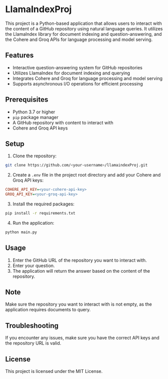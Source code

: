 # LlamaIndexProj

This project is a Python-based application that allows users to interact with the content of a GitHub repository using natural language queries. It utilizes the LlamaIndex library for document indexing and question-answering, and the Cohere and Groq APIs for language processing and model serving.

## Features

- Interactive question-answering system for GitHub repositories
- Utilizes LlamaIndex for document indexing and querying
- Integrates Cohere and Groq for language processing and model serving
- Supports asynchronous I/O operations for efficient processing

## Prerequisites

- Python 3.7 or higher
- `pip` package manager
- A GitHub repository with content to interact with
- Cohere and Groq API keys

## Setup

1. Clone the repository:

```bash
git clone https://github.com/<your-username>/llamaindexProj.git
```

2. Create a `.env` file in the project root directory and add your Cohere and Groq API keys:

```ini
COHERE_API_KEY=<your-cohere-api-key>
GROQ_API_KEY=<your-groq-api-key>
```

3. Install the required packages:

```bash
pip install -r requirements.txt
```

4. Run the application:

```bash
python main.py
```

## Usage

1. Enter the GitHub URL of the repository you want to interact with.
2. Enter your question.
3. The application will return the answer based on the content of the repository.

## Note

Make sure the repository you want to interact with is not empty, as the application requires documents to query.

## Troubleshooting

If you encounter any issues, make sure you have the correct API keys and the repository URL is valid.

## License

This project is licensed under the MIT License.
